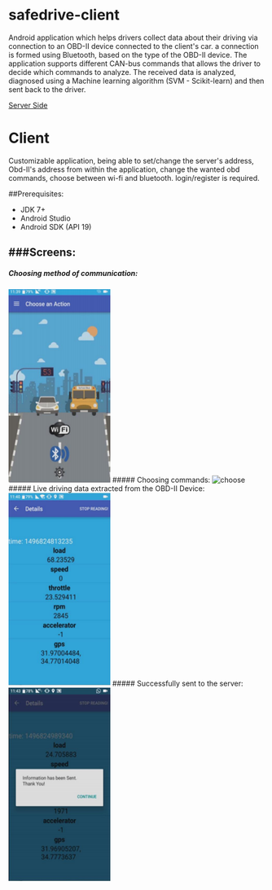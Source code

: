 # safedrive-client

Android application which helps drivers collect data about their driving via connection to an OBD-II device
connected to the client's car.
a connection is formed using Bluetooth, based on the type of the OBD-II device.
The application supports different CAN-bus commands that allows the driver to decide which commands to analyze.
The received data is analyzed, diagnosed using a Machine learning algorithm (SVM - Scikit-learn) and then sent back to the driver.

[Server Side](https://github.com/taldarchi/safedrive-server)

# Client

Customizable application, being able to set/change the server's address, Obd-II's address from within the 
application, change the wanted obd commands, choose between wi-fi and bluetooth.
login/register is required.

##Prerequisites:
- JDK 7+
- Android Studio
- Android SDK (API 19)

###Screens:
---
##### Choosing method of communication:
<img src="/pics/Capture.PNG" alt="com" width="200" height="380"/>
##### Choosing commands:
<img src="/pics/Capture4.PNG" alt="choose" width="200" height="380"/>
##### Live driving data extracted from the OBD-II Device:
<img src="/pics/Capture2.PNG" alt="run" width="200" height="380"/>
##### Successfully sent to the server:
<img src="/pics/Capture3.PNG" alt="sent" width="200" height="380"/>
